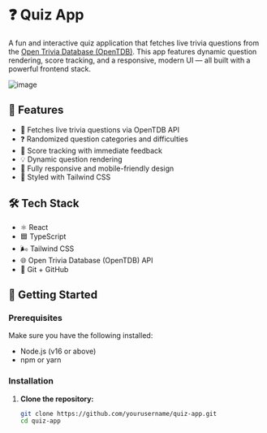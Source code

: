 # ❓ Quiz App

A fun and interactive quiz application that fetches live trivia questions from the [Open Trivia Database (OpenTDB)](https://opentdb.com/). This app features dynamic question rendering, score tracking, and a responsive, modern UI — all built with a powerful frontend stack.

![image](https://github.com/user-attachments/assets/e8825842-ef7d-4813-89d3-d4c2d3243dc9)


## 🎯 Features

- 📡 Fetches live trivia questions via OpenTDB API
- ❓ Randomized question categories and difficulties
- 🧠 Score tracking with immediate feedback
- 💡 Dynamic question rendering
- 📱 Fully responsive and mobile-friendly design
- 💅 Styled with Tailwind CSS

## 🛠 Tech Stack

- ⚛️ React
- 🟦 TypeScript
- 🌬 Tailwind CSS
- 🌐 Open Trivia Database (OpenTDB) API
- 🐙 Git + GitHub

## 🚀 Getting Started

### Prerequisites

Make sure you have the following installed:

- Node.js (v16 or above)
- npm or yarn

### Installation

1. **Clone the repository:**

   ```bash
   git clone https://github.com/yourusername/quiz-app.git
   cd quiz-app
